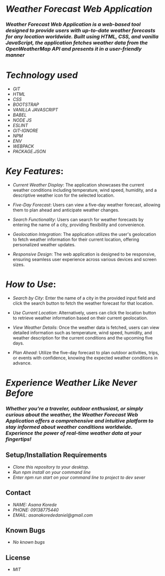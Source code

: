 
# _Weather Forecast Web Application_
### _Weather Forecast Web Application is a web-based tool designed to provide users with up-to-date weather forecasts for any location worldwide. Built using HTML, CSS, and vanilla JavaScript, the application fetches weather data from the OpenWeatherMap API and presents it in a user-friendly manner_

# _Technology used_
* _GIT_
* _HTML_
* _CSS_
* _BOOTSTRAP_
* _VANILLA JAVASCRIPT_
* _BABEL_
* _NODE JS_
* _ESLINT_
* _GIT-IGNORE_
* _NPM_
* _ENV_
* _WEBPACK_
* _PACKAGE.JSON_

# _Key Features_:
* _Current Weather Display_: The application showcases the current weather conditions including temperature, wind speed, humidity, and a descriptive weather icon for the selected location.

* _Five-Day Forecast_: Users can view a five-day weather forecast, allowing them to plan ahead and anticipate weather changes.

* _Search Functionality_: Users can search for weather forecasts by entering the name of a city, providing flexibility and convenience.

* _Geolocation Integration_: The application utilizes the user's geolocation to fetch weather information for their current location, offering personalized weather updates.

* _Responsive Design_: The web application is designed to be responsive, ensuring seamless user experience across various devices and screen sizes.

# _How to Use_:
* _Search by City_: Enter the name of a city in the provided input field and click the search button to fetch the weather forecast for that location.

* _Use Current Location_: Alternatively, users can click the location button to retrieve weather information based on their current geolocation.

* _View Weather Details_: Once the weather data is fetched, users can view detailed information such as temperature, wind speed, humidity, and weather description for the current conditions and the upcoming five days.

* _Plan Ahead_: Utilize the five-day forecast to plan outdoor activities, trips, or events with confidence, knowing the expected weather conditions in advance.

# _Experience Weather Like Never Before_
### _Whether you're a traveler, outdoor enthusiast, or simply curious about the weather, the Weather Forecast Web Application offers a comprehensive and intuitive platform to stay informed about weather conditions worldwide. Experience the power of real-time weather data at your fingertips!_


## Setup/Installation Requirements
* _Clone this repository to your desktop._
* _Run npm install on your command line_
* _Enter npm run start on your command line to project to dev sever_

## Contact
* _NAME: Asana Korede_
* _PHONE: 09138775440_
* _EMAIL: asanakorededaniel@gmail.com_

## Known Bugs
* _No known bugs_

## License
* _MIT_